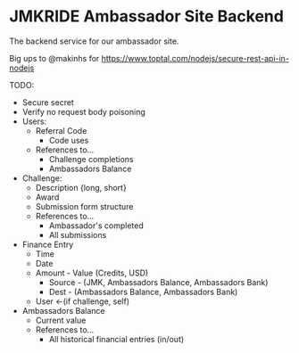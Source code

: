 # JMKRIDE Ambassador Site Backend

The backend service for our ambassador site.

Big ups to @makinhs for https://www.toptal.com/nodejs/secure-rest-api-in-nodejs

TODO:
 * Secure secret
 * Verify no request body poisoning
 * Users:
    * Referral Code 
      * Code uses
    * References to...
      * Challenge completions
      * Ambassadors Balance
 * Challenge:
    * Description {long, short}
    * Award
    * Submission form structure
    * References to...
      * Ambassador's completed
      * All submissions
 * Finance Entry
    * Time
    * Date
    * Amount - Value (Credits, USD)
      * Source - (JMK, Ambassadors Balance, Ambassadors Bank)
      * Dest - (Ambassadors Balance, Ambassadors Bank)
    * User <-(if challenge, self)
 * Ambassadors Balance
    * Current value
    * References to...
      * All historical financial entries (in/out)
  

